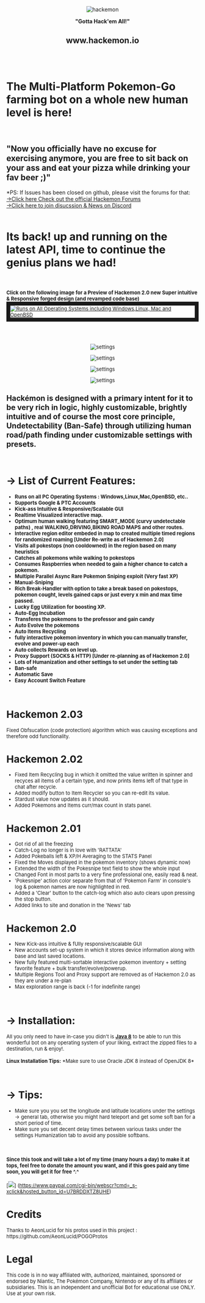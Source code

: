 ﻿
 
<p align="center"><img src="http://puu.sh/qlIQC/7b9adb7a67.png" alt="hackemon"></p>

<p align="center"><b>"Gotta Hack'em All!"</b></p>
<p align="center"><h2 align="center">www.hackemon.io</h2></p>

<br><br> <h1><b>The Multi-Platform Pokemon-Go farming bot on a whole new human level is here! </b></h1><br><h2><b>"Now</b> you officially have no excuse for exercising anymore, you are free to sit back on your ass and eat your pizza while drinking your fav beer ;)"</h2>
 
 *PS: If Issues has been closed on github, please visit the forums for that:
 [→Click here Check out the official Hackemon Forums](http://www.hackemon.io)
 <br>
 [→Click here to join disucssion & News on Discord](https://discord.gg/mMhuG6q)
 <br><br>
 <h1>Its back! up and running on the latest API, time to continue the genius plans we had!</h1>
<br><br><font size=2px><b>Click on the following image for a Preview of Hackemon 2.0 new Super intuitive & Responsive forged design (and  revamped code base)</b><font>
<a href="https://www.youtube.com/watch?v=qVC-3PbIBhw" target="_blank"><img src="http://puu.sh/rnHMF/07856b5b47.jpg"
alt="Runs on All Operating Systems including Windows,Linux, Mac and OpenBSD"  border="10" /></a>

 <br><br> 

<p align="center"><img src="http://puu.sh/rls14/c7c1e04417.png" alt="settings"></p>
<p align="center"><img src="http://puu.sh/rlrUF/3530f84c3b.png" alt="settings"></p>
<p align="center"><img src="http://puu.sh/rlrWd/4fa6c91d80.jpg" alt="settings"></p>
<p align="center"><img src="http://puu.sh/rlrXJ/1a0ed0e7d5.png" alt="settings"></p>

<h2><b>Hackémon</b> is designed with a primary intent for it to be very rich in logic, highly customizable, brightly intuitive and of course the most core principle, Undetectability (Ban-Safe) through utilizing human road/path finding under customizable settings with presets.</h2>
<br>
<b><h1>→ List of Current Features:</h1></b>
<b>
<ul>
<li>Runs on all PC Operating Systems : Windows,Linux,Mac,OpenBSD, etc.. </li>
  <li> Supports Google & PTC Accounts</li>
               <li> Kick-ass Intuitive & Responsive/Scalable GUI </li>
                <li> <b> Realtime Visualized interactive map.</b></li>
                <li> Optimum human walking featuring SMART_MODE (curvy undetectable paths) , real WALKING,DRIVING,BIKING ROAD MAPS and other routes.
                <li> Interactive region editor embeded in map to created multiple timed regions for randomized roaming [Under Re-write as of Hackemon 2.0]</li>
                 <li> Visits all pokestops (non cooldowned) in the region based on many heuristics</li>
                <li> Catches all pokemons while walking to pokestops</li>
                <li> Consumes Raspberries when needed to gain a higher chance to catch a pokemon.</li>
                <li> <b>Multiple Parallel Async Rare Pokemon Sniping exploit (Very fast XP)</b></li>
                <li> <b> Manual-Sniping </b></li>
                <li> Rich Break-Handler with option to take a break based on pokestops, pokemon cought, levels gained caps or just every x min and max time passed.</li>
                <li> Lucky Egg Utilization for boosting XP.</li>
                <li> Auto-Egg Incubation</li>
                <li> Transferes the pokemons to the professor and gain candy</li>
                <li> Auto Evolve the pokemons</li>
                <li>Auto Items Recycling </li>         
                <li> fully interactive pokemon inventory in which you can manually transfer, evolve and power-up each</li>
                <li> Auto collects Rewards on level up.</li>
                <li> Proxy Support (SOCKS & HTTP) [Under re-planning as of Hackemon 2.0]</li>
                <li> Lots of Humanization and other settings to set under the setting tab</li>
                <li> Ban-safe</li>
                <li> Automatic Save</li>
                <li> Easy Account Switch Feature</li>
</ul>
</b>
<br>
<h1>Hackemon 2.03</h1> 
Fixed Obfsucation (code protection) algorithm which was causing exceptions and therefore odd functionality.

<h1>Hackemon 2.02</h1> 

<ul>
 <li>Fixed Item Recycling bug in which it omitted the value written in spinner and recyces all items of a certain type, and now prints items left of that type in chat after recycle.</li>
 <li>Added modify button to Item Recycler so you can re-edit its value.</li>
 <li>Stardust value now updates as it should.</li>
 <li>Added Pokemons and Items curr/max count in stats panel.</li>

</ul>

<h1>Hackemon 2.01</h1> 

<ul>
 <li> Got rid of all the freezing </li>
 <li> Catch-Log no longer is in love with 'RATTATA'</li>
 <li> Added Pokeballs left & XP/H Averaging to the STATS Panel</li>
 <li> Fixed the Moves displayed in the pokemon inventory (shows dynamic now)</li>
 <li> Extended the width of the Pokesnipe text field to show the whole input</li>
 <li> Changed Font in most parts to a very fine professional one, easily read & neat. </li>
 <li> 'Pokesnipe' action color separate from that of 'Pokemon Farm' in console's log & pokemon names are now highlighted in red.</li>
 <li> Added a 'Clear' button to the catch-log which also auto clears upon pressing the stop button.</li>
 <li> Added links to site and donation in the 'News' tab </li>
</ul>

<h1>Hackemon 2.0</h1> 

<ul>
 <li> New Kick-ass intuitive & fUlly responsive/scalable GUI </li>
 <li> New accounts set-up system in which it stores device information along with base and last saved locations.</li>
 <li> New fully featured multi-sortable interactive pokemon inventory + setting favorite feature + bulk transfer/evolve/powerup.</li>
 <li> Multiple Regions Tool and Proxy support are removed as of Hackemon 2.0 as they are under a re-plan</li>
 <li> Max exploration range is back (-1 for indefinite range)</li>
</ul>


<br>
<b><h1>→ Installation:</h1></b>
<p>
All you only need to have in-case you didn't is <b><a href="http://www.oracle.com/technetwork/java/javase/downloads/jdk8-downloads-2133151.html">Java 8</a></b> to be able to run this wonderful bot on any operating system of your liking, extract the
zipped files to a destination, run & enjoy!.
<br><br>
  <b>  Linux Installation Tips:</b>
*Make sure to use Oracle JDK 8 instead of OpenJDK 8*
    
</p>

<br>
<b><h1>→ Tips:</h1></b>
<ul>
<li>Make sure you you set the longitude and latitude locations under the settings -> general tab, otherwise you might hard teleport and get some soft ban for a short period of time.</li>
<li>Make sure you set decent delay times between various tasks under the settings Humanization tab to avoid any possible softbans.</li>

</ul>
<br>
<p><h4>Since this took and will take a lot of my time (many hours a day) to make it at tops, feel free to donate the amount you want, and if this goes paid any time soon, you will get it for free ^.^</h4></p>

[![](https://www.paypalobjects.com/en_US/i/btn/btn_donateCC_LG.gif)]
(https://www.paypal.com/cgi-bin/webscr?cmd=_s-xclick&hosted_button_id=U7BRDDXTZ8UHE)

<h1>Credits</h1>
Thanks to AeonLucid for his protos used in this project : https://github.com/AeonLucid/POGOProtos
<h1>Legal</h1>
This code is in no way affiliated with, authorized, maintained, sponsored or endorsed by Niantic, The Pokémon Company, Nintendo or any of its affiliates or subsidiaries. This is an independent and unofficial Bot for educational use ONLY. Use at your own risk.

	
